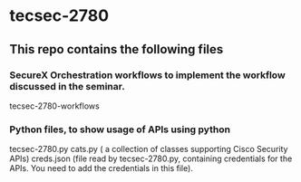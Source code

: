 # tecsec-2780

## This repo contains the following files


### SecureX Orchestration workflows to implement the workflow discussed in the seminar.
tecsec-2780-workflows

### Python files, to show usage of APIs using python
tecsec-2780.py
cats.py  ( a collection of classes supporting Cisco Security APIs)
creds.json (file read by tecsec-2780.py, containing credentials for the APIs. You need to add the credentials in this file).
